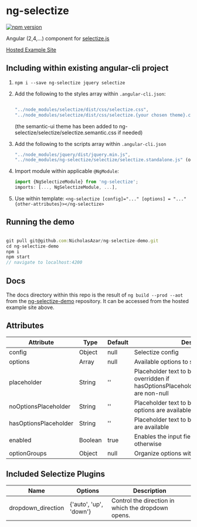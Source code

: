 # ng-selectize

[![npm version](https://badge.fury.io/js/ng-selectize.svg)](https://badge.fury.io/js/ng-selectize)

Angular (2,4,...) component for [selectize.js](https://selectize.github.io/selectize.js/)

[Hosted Example Site](https://nicholasazar.github.io/ng-selectize)


## Including within existing angular-cli project
1. `npm i --save ng-selectize jquery selectize`
2. Add the following to the styles array within `.angular-cli.json`:
	```javascript
	
    "../node_modules/selectize/dist/css/selectize.css",
    "../node_modules/selectize/dist/css/selectize.{your chosen theme}.css"
    ```
    (the semantic-ui theme has been added to ng-selectize/selectize/selectize.semantic.css if needed)
3. Add the following to the scripts array within `.angular-cli.json`
	```javascript
	"../node_modules/jquery/dist/jquery.min.js",
	"../node_modules/ng-selectize/selectize/selectize.standalone.js" (or take from /node_modules/selectize/...)
	```

3. Import module within applicable `@NgModule`:
	```javascript
	import {NgSelectizeModule} from 'ng-selectize';
	imports: [..., NgSelectizeModule, ...],
	```
4. Use within template: `<ng-selectize [config]="..." [options] = "..." {other-attributes}></ng-selectize>`
 
 
## Running the demo
 ```javascript
 
 git pull git@github.com:NicholasAzar/ng-selectize-demo.git
 cd ng-selectize-demo
 npm i
 npm start
 // navigate to localhost:4200
 ```

## Docs
The docs directory within this repo is the result of `ng build --prod --aot` from the [ng-selectize-demo](https://github.com/NicholasAzar/ng-selectize-demo) repository. It can be accessed from the hosted example site above.

## Attributes
| Attribute | Type | Default | Description | Implemented |
| --- | --- | --- | --- | --- |
| config | Object | null | Selectize config | Yes |
| options | Array | null | Available options to select from | Yes |
| placeholder | String | '' | Placeholder text to be displayed. Is overridden if hasOptionsPlaceholder/noOptionsPlaceholder are non-null | Yes |
| noOptionsPlaceholder | String | '' | Placeholder text to be displayed when no options are available | Yes |
| hasOptionsPlaceholder | String | '' | Placeholder text to be displayed when options are available | Yes |
| enabled | Boolean | true | Enables the input field when true, disabled otherwise | Yes |
| optionGroups | Object | null | Organize options within groups | Yes |

## Included Selectize Plugins
| Name | Options | Description |
| --- | --- | --- |
| dropdown_direction | {'auto', 'up', 'down'} | Control the direction in which the dropdown opens. |

